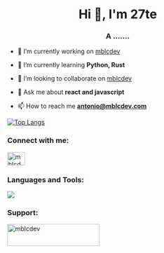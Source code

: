 <h1 align="center">Hi 👋, I'm 27te</h1>
<h3 align="center">A .......</h3>

- 🔭 I’m currently working on [mblcdev](https://mblcdev.com)

- 🌱 I’m currently learning **Python, Rust**

- 👯 I’m looking to collaborate on [mblcdev](https://mblcdev.com)

- 💬 Ask me about **react and javascript**

- 📫 How to reach me **antonio@mblcdev.com**

[![Top Langs](https://github-readme-stats.vercel.app/api/top-langs/?username=27te)](https://github.com/27te)

<h3 align="left">Connect with me:</h3>
<p align="left">
<a href="https://linkedin.com/in/mblcdev" target="blank"><img align="center" src="https://raw.githubusercontent.com/rahuldkjain/github-profile-readme-generator/master/src/images/icons/Social/linked-in-alt.svg" alt="mblcdev" height="30" width="40" /></a>
</p>

<h3 align="left">Languages and Tools:</h3>
<p align="left">
  <a href="https://skillicons.dev">
    <img src="https://skillicons.dev/icons?i=astro,express,js,linux,mysql,nodejs,php,postgres,react,supabase,tailwind,ts,vite,vscode,powershell,bash,git,neovim&perline=6" />
  </a>
</p>


<h3 align="left">Support:</h3>
<p><a href="https://ko-fi.com/mblcdev"> <img align="left" src="https://cdn.ko-fi.com/cdn/kofi3.png?v=3" height="50" width="210" alt="mblcdev" /></a></p><br><br>



